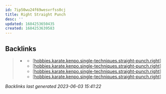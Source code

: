 ```yaml
---
id: 7ip50wu24f69wesvrfss0cj
title: Right Straight Punch
desc: ''
updated: 1684253650435
created: 1684253639583
---
```


## Backlinks

> - [](..\forms\hobbies.karate.kenpo.forms.long-form-1.md)
>   - [[hobbies.karate.kenpo.single-techniques.straight-punch.right]]
>   - [[hobbies.karate.kenpo.single-techniques.straight-punch.right]]
>   - [[hobbies.karate.kenpo.single-techniques.straight-punch.right]]
>   - [[hobbies.karate.kenpo.single-techniques.straight-punch.right]]

_Backlinks last generated 2023-06-03 15:41:22_





[//begin]: # "Autogenerated link references for markdown compatibility"
[hobbies.karate.kenpo.single-techniques.straight-punch.right]: hobbies.karate.kenpo.single-techniques.straight-punch.right.md "Right Straight Punch"
[//end]: # "Autogenerated link references"